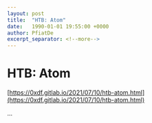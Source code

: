 ```yaml
---
layout: post
title:  "HTB: Atom"
date:   1990-01-01 19:55:00 +0000
author: PfiatDe
excerpt_separator: <!--more-->
---
```


# HTB: Atom
[https://0xdf.gitlab.io/2021/07/10/htb-atom.html](https://0xdf.gitlab.io/2021/07/10/htb-atom.html)

...
<!--more-->
